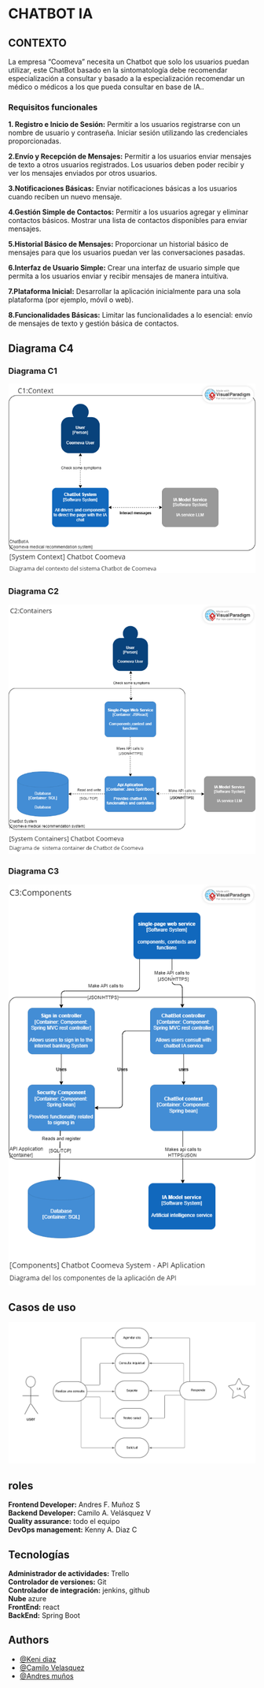 
# CHATBOT IA

## CONTEXTO
La empresa “Coomeva” necesita un Chatbot que solo los usuarios puedan utilizar, este ChatBot basado en la sintomatología debe recomendar especialización a consultar y basado a la especialización recomendar un médico o médicos a los que pueda consultar en base de IA..

### Requisitos funcionales 
**1. Registro e Inicio de Sesión:**
Permitir a los usuarios registrarse con un nombre de usuario y contraseña.
Iniciar sesión utilizando las credenciales proporcionadas.

**2.Envío y Recepción de Mensajes:**
Permitir a los usuarios enviar mensajes de texto a otros usuarios registrados.
Los usuarios deben poder recibir y ver los mensajes enviados por otros usuarios.

**3.Notificaciones Básicas:**
Enviar notificaciones básicas a los usuarios cuando reciben un nuevo mensaje.

**4.Gestión Simple de Contactos:**
Permitir a los usuarios agregar y eliminar contactos básicos.
Mostrar una lista de contactos disponibles para enviar mensajes.

**5.Historial Básico de Mensajes:**
Proporcionar un historial básico de mensajes para que los usuarios puedan ver las conversaciones pasadas.

**6.Interfaz de Usuario Simple:**
Crear una interfaz de usuario simple que permita a los usuarios enviar y recibir mensajes de manera intuitiva.

**7.Plataforma Inicial:**
Desarrollar la aplicación inicialmente para una sola plataforma (por ejemplo, móvil o web).

**8.Funcionalidades Básicas:**
Limitar las funcionalidades a lo esencial: envío de mensajes de texto y gestión básica de contactos.

## Diagrama C4

### Diagrama C1
![Diagrama C1](./documentationAssets/c1Coomeva.png)
### Diagrama C2
![Diagrama C2](./documentationAssets/c2Coomeva.png)
### Diagrama C3
![Diagrama C3](./documentationAssets/c3Coomeva.png)

## Casos de uso 
![Diagrama de casos de uso](./documentationAssets/useCases.png)

## roles
**Frontend Developer:** Andres F. Muñoz S  
**Backend Developer:** Camilo A. Velásquez V   
**Quality assurance:** todo el equipo  
**DevOps management:** Kenny A. Diaz C 

## Tecnologías
**Administrador de actividades:** Trello   
**Controlador de versiones:** Git  
**Controlador de integración:** jenkins, github    
**Nube** azure     
**FrontEnd:** react    
**BackEnd:** Spring Boot    

## Authors

-   [@Keni diaz](https://github.com/kennydiaz1)
-   [@Camilo Velasquez](https://www.github.com/zarrok2112)
-   [@Andres muños](https://github.com/Andressann)

